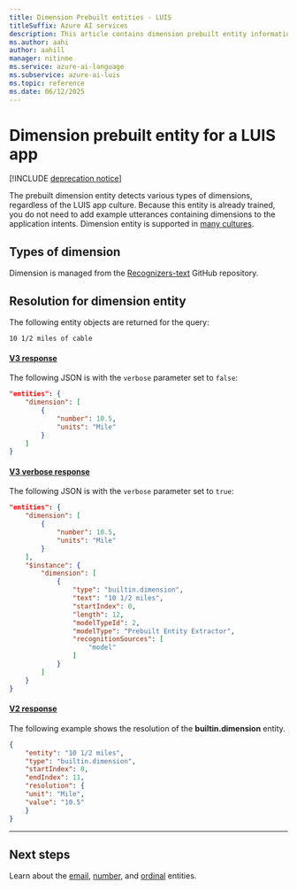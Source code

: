 ```yaml
---
title: Dimension Prebuilt entities - LUIS
titleSuffix: Azure AI services
description: This article contains dimension prebuilt entity information in Language Understanding (LUIS).
ms.author: aahi
author: aahill
manager: nitinme
ms.service: azure-ai-language
ms.subservice: azure-ai-luis
ms.topic: reference
ms.date: 06/12/2025
---
```


# Dimension prebuilt entity for a LUIS app

[!INCLUDE [deprecation notice](./includes/deprecation-notice.md)]

The prebuilt dimension entity detects various types of dimensions, regardless of the LUIS app culture. Because this entity is already trained, you do not need to add example utterances containing dimensions to the application intents. Dimension entity is supported in [many cultures](luis-reference-prebuilt-entities.md).

## Types of dimension

Dimension is managed from the [Recognizers-text](https://github.com/Microsoft/Recognizers-Text/blob/master/Patterns/English/English-NumbersWithUnit.yaml) GitHub repository.

## Resolution for dimension entity

The following entity objects are returned for the query:

`10 1/2 miles of cable`

#### [V3 response](#tab/V3)

The following JSON is with the `verbose` parameter set to `false`:

```json
"entities": {
    "dimension": [
        {
            "number": 10.5,
            "units": "Mile"
        }
    ]
}
```
#### [V3 verbose response](#tab/V3-verbose)
The following JSON is with the `verbose` parameter set to `true`:

```json
"entities": {
    "dimension": [
        {
            "number": 10.5,
            "units": "Mile"
        }
    ],
    "$instance": {
        "dimension": [
            {
                "type": "builtin.dimension",
                "text": "10 1/2 miles",
                "startIndex": 0,
                "length": 12,
                "modelTypeId": 2,
                "modelType": "Prebuilt Entity Extractor",
                "recognitionSources": [
                    "model"
                ]
            }
        ]
    }
}
```

#### [V2 response](#tab/V2)

The following example shows the resolution of the **builtin.dimension** entity.

```json
{
    "entity": "10 1/2 miles",
    "type": "builtin.dimension",
    "startIndex": 0,
    "endIndex": 11,
    "resolution": {
    "unit": "Mile",
    "value": "10.5"
    }
}
```
* * *

## Next steps



Learn about the [email](luis-reference-prebuilt-email.md), [number](luis-reference-prebuilt-number.md), and [ordinal](luis-reference-prebuilt-ordinal.md) entities.
